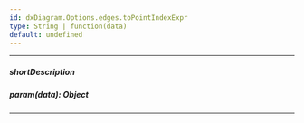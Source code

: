 ```yaml
---
id: dxDiagram.Options.edges.toPointIndexExpr
type: String | function(data)
default: undefined
---
```

---
##### shortDescription

##### param(data): Object

---
